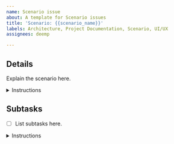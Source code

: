 ```yaml
---
name: Scenario issue
about: A template for Scenario issues
title: 'Scenario: {{scenario_name}}'
labels: Architecture, Project Documentation, Scenario, UI/UX
assignees: deemp

---
```


## Details

Explain the scenario here.

<details> <summary>Instructions</summary>

You MUST keep the "Details" section and these Instructions.

You MUST write above these Instructions.

In this section, you MUST explain the scenario.

You SHOULD include acceptance criteria for this scenario.

You MAY include links to related issues, PRs, artifacts, files, etc.

</details>

## Subtasks

- [ ] List subtasks here.

<details> <summary>Instructions</summary>

You MUST keep the "Subtasks" section and these Instructions.

You MUST write above these Instructions.

In the Subtasks section, you MUST list subtasks in a single-level checkbox list (`Subtask list`) with at least one item.

A list item MUST be one of these:

- A link to an issue.
  - Example:

    ```text
    - [ ] https://github.com/team-work-tools/team-work-telegram-bot/issues/42
    ```

- An identifier of an issue.
  - Example:

    ```text
    - [ ] #42
    ```

- A textual description of a subtask (`Text subtask`).
  - Rules:
    - The description MUST NOT:
      - include checkboxes;
      - end with a list item.

  - Example:
  
    ```text
    - [ ] Do Foo
    ```

If a Text subtask seems to require its own subtasks, you MUST:

1. Create a new Task issue for this subtask.
1. Replace the Text subtask with a link to the issue.

For each Text subtask that was worked on, there MUST be evidence of the work.

- You MUST apply one of these rules that best matches your case:
  - If the subtask was worked on in a (merged) PR, you MUST provide a link to the PR.
  - If the subtask requires making a decision, you MUST provide GitHub usernames of the decision-makers, (a link to) the decision, and reasoning behind the decision.
  - If the subtask is about producing or updating an artifact, you MUST provide a (perma)link to that (updated) artifact.
  - If the subtask was completed for some reason, you MUST provide that reason.
- You MUST write evidence in one of these formats:
  - In parentheses after the Text subtask.
  - In a sublist under the Text subtask.

When a subtask is completed, you MUST tick the subtask checkbox in the Subtask list.

Example of a Subtask list:

```text
- [x] Do 42 ({{link to a PR that completed this subtask}})
- [x] #42
- [x] {{link to the issue #42}}
- [x] Decide with developers whether to use Foo or Bar.
  - @dev1, @dev2 decided to use Foo because Bar can't do blah-blah.
- [x] Do Baz.
  - @dev1 decided to not do Baz due to lack of time.
- [ ] Not yet completed
```

You MUST NOT close this issue until the Customer agrees to close it.

</details>
